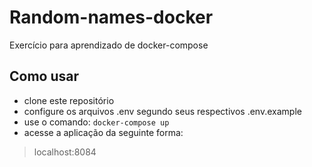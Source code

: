# Random-names-docker
Exercício para aprendizado de docker-compose

## Como usar
- clone este repositório
- configure os arquivos .env segundo seus respectivos .env.example
- use o comando:
<code>docker-compose up</code>
- acesse a aplicação da seguinte forma:
> localhost:8084
